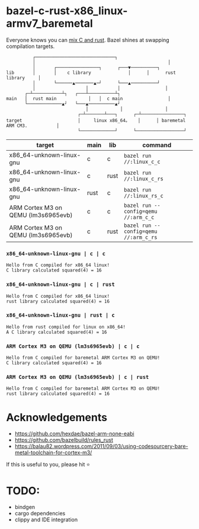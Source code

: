 # bazel-c-rust-x86_linux-armv7_baremetal

Everyone knows you can [mix C and rust](https://docs.rust-embedded.org/book/interoperability/rust-with-c.html). Bazel shines at swapping compilation targets.

```
          ┌──────────────────────────────┐
          │                                                  │
          │       ┌────────────────┐      ┌───▼──────────┐
lib       │       │    c library              │      │      rust library     │
          │       └──────▲───────▲─┘      └───▲──────────┘
          │                   │           │                 │
       ┌─┴───────────┴┐   ┌───┴──────────┴┐
main   │  rust main            │   │  c main                 │
       └─────────────▲┘   └───▲──────────▲┘
                              │            │                │
                           ┌─┴───────┴───┐      ┌─┴────────────────┐
target                     │     linux x86_64。   │      │ baremetal ARM CM3.           │
                           └─────────────┘      └──────────────────┘
```

| target | main | lib | command |
| - | - | - | - |
| x86_64-unknown-linux-gnu | c | c | `bazel run //:linux_c_c` |
| x86_64-unknown-linux-gnu | c | rust | `bazel run //:linux_c_rs` |
| x86_64-unknown-linux-gnu | rust | c | `bazel run //:linux_rs_c` |
| ARM Cortex M3 on QEMU (lm3s6965evb) | c | c | `bazel run --config=qemu //:arm_c_c` |
| ARM Cortex M3 on QEMU (lm3s6965evb) | c | rust | `bazel run --config=qemu //:arm_c_rs `|

### `x86_64-unknown-linux-gnu | c | c`
```
Hello from C compiled for x86_64 linux!
C library calculated squared(4) = 16
```

### `x86_64-unknown-linux-gnu | c | rust`
```
Hello from C compiled for x86_64 linux!
rust library calculated squared(4) = 16
```

### `x86_64-unknown-linux-gnu | rust | c`
```
Hello from rust compiled for linux on x86_64!
A C library calculated squared(4) = 16
```

### `ARM Cortex M3 on QEMU (lm3s6965evb) | c | c`
```
Hello from C compiled for baremetal ARM Cortex M3 on QEMU!
C library calculated squared(4) = 16
```

### `ARM Cortex M3 on QEMU (lm3s6965evb) | c | rust`
```
Hello from C compiled for baremetal ARM Cortex M3 on QEMU!
rust library calculated squared(4) = 16
```

# Acknowledgements

- https://github.com/hexdae/bazel-arm-none-eabi
- https://github.com/bazelbuild/rules_rust
- https://balau82.wordpress.com/2011/09/03/using-codesourcery-bare-metal-toolchain-for-cortex-m3/

If this is useful to you, please hit ⭐

# TODO:
- bindgen
- cargo dependencies
- clippy and IDE integration
